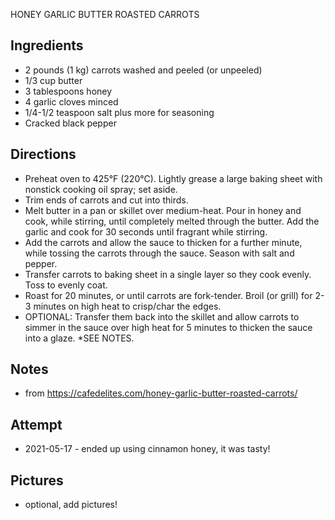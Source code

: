 HONEY GARLIC BUTTER ROASTED CARROTS

## Ingredients
* 2 pounds (1 kg) carrots washed and peeled (or unpeeled)
* 1/3 cup butter
* 3 tablespoons honey
* 4 garlic cloves minced
* 1/4-1/2 teaspoon salt plus more for seasoning
* Cracked black pepper

## Directions
* Preheat oven to 425°F (220°C). Lightly grease a large baking sheet with nonstick cooking oil spray; set aside.
* Trim ends of carrots and cut into thirds.
* Melt butter in a pan or skillet over medium-heat. Pour in honey and cook, while stirring, until completely melted through the butter. Add the garlic and cook for 30 seconds until fragrant while stirring.
* Add the carrots and allow the sauce to thicken for a further minute, while tossing the carrots through the sauce. Season with salt and pepper. 
* Transfer carrots to baking sheet in a single layer so they cook evenly. Toss to evenly coat.
* Roast for 20 minutes, or until carrots are fork-tender. Broil (or grill) for 2-3 minutes on high heat to crisp/char the edges.
* OPTIONAL: Transfer them back into the skillet and allow carrots to simmer in the sauce over high heat for 5 minutes to thicken the sauce into a glaze. *SEE NOTES.

## Notes
* from https://cafedelites.com/honey-garlic-butter-roasted-carrots/

## Attempt
* 2021-05-17 - ended up using cinnamon honey, it was tasty!
 
## Pictures
* optional, add pictures!
